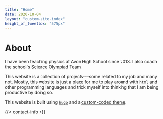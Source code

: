 ```yaml
---
title: "Home"
date: 2020-10-04
layout: "custom-site-index"
height_of_tweetbox: "575px"
---
```


# About

I have been teaching physics at Avon High School since 2013. I also coach the school's Science Olympiad Team.

This website is a collection of projects---some related to my job and many not.  Mostly, this website is just a 
place for me to play around with `html` and other programming languages and trick myself into thinking that I 
am being productive by doing so.

This website is built using [`hugo`](https://www.gohugo.io/) and a [custom-coded theme](/projects/hugo/).

{{< contact-info >}}